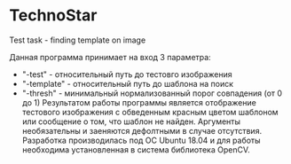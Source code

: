 # TechnoStar
Test task - finding template on image

Данная программа принимает на вход 3 параметра:
  - "-test" - относительный путь до тестовго изображения
  - "-template" - относительный путь до шаблона на поиск
  - "-thresh" - минимальный нормализованный порог совпадения (от 0 до 1)
Результатом работы программы является отображение тестового изображения с обведенным красным цветом шаблоном или сообщение о том, что шаблон не найден.
Аргументы необязательны и заеняются дефолтными в случае отсутствия.
Разработка производилась под ОС Ubuntu 18.04 и для работы необходима установленная в система библиотека OpenCV.
